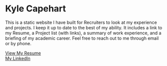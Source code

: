<h1>Kyle Capehart</h1>

<p>
  This is a static website I have built for Recruiters to look at my experience and projects. I keep it up to date to the best of my ability. It includes a link to my Resume, a Project list (with links), a summary of work experience, and a briefing of my academic career. Feel free to reach out to me through email or by phone.
</p>

<a href="files/Kyle_Capehart_CV.pdf">View My Resume</a><br/>
<a href="https://linkedin.com/in/kyle-capehart-418033127" target="_blank">My LinkedIn</a>


